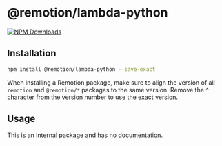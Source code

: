 # @remotion/lambda-python
 
[![NPM Downloads](https://img.shields.io/npm/dm/@remotion/lambda-python.svg?style=flat&color=black&label=Downloads)](https://npmcharts.com/compare/@remotion/lambda-python?minimal=true)
 
## Installation
 
```bash
npm install @remotion/lambda-python --save-exact
```
 
When installing a Remotion package, make sure to align the version of all `remotion` and `@remotion/*` packages to the same version.
Remove the `^` character from the version number to use the exact version.
 
## Usage
 
This is an internal package and has no documentation.
